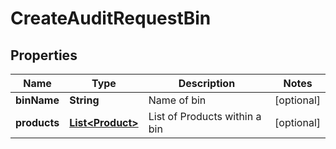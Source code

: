 
# CreateAuditRequestBin

## Properties
Name | Type | Description | Notes
------------ | ------------- | ------------- | -------------
**binName** | **String** | Name of bin |  [optional]
**products** | [**List&lt;Product&gt;**](Product.md) | List of Products within a bin |  [optional]



